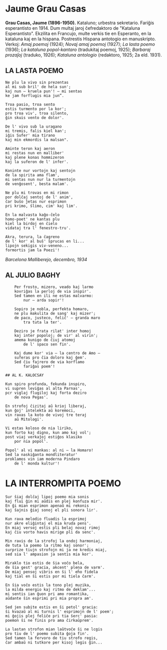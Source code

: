 # Jaume Grau Casas

**Grau Casas, Jaume (1896-1950).** Kataluno; urbestra sekretario. Fariĝis esperantisto en 1914. Dum multaj jaroj ĉefredaktoro de "Kataluna Esperantisto". Ekzilita en Francujo, multe verkis tie en Esperanto, en la kataluna kaj en la hispana. Postrestis Hispana antotogio en manuskripto. Verkoj: *Amaj poemoj* (1924); *Novaj amaj poemoj* (1927); *La lasta poemo* (1936); *La kataluna popol-kantaro* (tradukitaj poemoj, 1925); *Barbaraj prozaĵoj* (traduko, 1926); *Kataluna antologio* (redaktoro, 1925; 2a eld. 1931).

## LA LASTA POEMO

    Ne plu la vivo sin prezentas
    al mi sub bril' de hela sun';
    kaj nun — kruela pun'! — mi sentas
    ke jam forflugis mia jun”.

    Troa pasio, troa sento
    estis turmento por la kor';
    pro troa viv', troa silento,
    ĝin skuis vento de dolor'.

    De l' vivo sub la uragano
    mi tremis, falis kiel kan';
    iĝis Sufer' mia tirano
    kaj min ekmordis la malsan".

    Aminte teron kaj aeron
    mi restas nun en malliber'
    kaj plene konas hommizeron
    kaj la suferon de l' infer'.

    Koninte nur vortojn kaj sentojn
    de la spirita ama flam',
    mi sentas nun nur la turmentojn
    de venĝosent', besta malam'.

    Ne plu mi trovas en mi rimon
    por dolĉaj sentoj de l' anim',
    ĉar buŝo ĵetas nur esprimon
    pri krimo, ŝlimo, cim' kaj lim'.

    En la malvasta kaĝo-ĉelo
    homo-poet' ne kantas plu
    kiel la birdoj en ĉielo
    vidataj tra l' fenestro-tru'.

    Akra, terura, la ĉagreno
    de l' kor' al buŝ' ŝprucas en li...
    lipojn sekigis viv-veneno...
    formortis jam la Poezi'!

*Barcelona Malliberejo, decembro, 1934*

## AL JULIO BAGHY

        Per frosto, mizero, veado kaj larmo
        kovriĝas la perloj de via inspir'.
        Sed tamen en ili ne estas malvarmo:
            nur — arda sopir'!

        Sopiro je nobla, perfekta homaro,
        ne plu makulita de sang' kaj mizer';
        de paco, justeco, feliĉ' — granda maro
            tra tuta la ter'.

        Deziro je frata rilat' inter homoj
        kaj inter popoloj; de vir' al virin';
        amema kunigo de ĉiuj atomoj
            de l' spaco sen fin'.

        Kaj dume kor' via — la centro de Amo —
        suferas pro ĉia doloro kaj ĝem'.
        Sed ĉiu fajrero de via korflamo
            fariĝas poem'!

    ## AL K. KALOCSAY

    Kun spiro profunda, fekunda inspiro,
    vi supren leviĝas al alta Parnas',
    pcr viglaj flugiloj kaj forta deziro
        de nova Pegas'.

    En strofoj ĉizitaj aŭ krioj liberaj,
    kun ĝoj' intelekta aŭ koremoci,
    vin ravas la koto de vivoj tre teraj
        aŭ Mitologi'.

    Vi estas koloso de nia liriko,
    kun forto kaj digno, kun amo kaj vol';
    post viaj verkaĵoj estiĝos klasiko
        por nia popol'.

    Popol' al vi mankas: al ni — la Homaro!
    Sed la naskiĝanta mondliteratur'
    proklamos vin iam moderna Pindaro
        de l' monda kultur'!

# LA INTERROMPITA POEMO

    Sur ŝiaj dolĉaj lipoj poemo mia sonis
    kaj flui ĝin mi aŭdis en plej konfuza mir'.
    En ĝi mian esprimon apenaŭ mi rekonis
    kaj ŝajnis ĝiaj sonoj el pli sonora lir'.

    Kun rava melodio fluadis la esprimoj
    nur akre eliĝintaj el mia kruda pens'.
    En miaj versoj estis pli belaj novaj rimoj
    kaj ĉiu vorto havis mirige pli da senc'.

    Min ravis de la strofoj la ondoj harmoniaj,
    de tuta la poemo la ritmo kaj sonor';
    surprize tiujn strofojn mi ja ne kredis miaj,
    sed sia l' ampasion ja sentis mia kor'.

    Miraklo tio estis de ŝia voĉo bela,
    de ŝia gest' gracia, akcent' plena de varm'.
    De miaj pensoj vibris en ŝi l' eĥo fidela
    kaj tial en ŝi estis por mi tiela ĉarm'.

    En ŝia voĉo estis la tono plej muzika,
    la milda energio kaj ritmo de deklam'...
    mi sentis ian ĝuon pri amo romantika,
    aŭdante ŝin esprimi pri mia propra am'.

    Sed jen subite estis en ŝi petol' gracia:
    ŝi kvazaŭ al mi turnis l' esprimojn de l' poem';
    mi ĝojis plej feliĉe pri tia ŝerc' pasia:
    poemon ŝi ne finis pro ama ĉirkaŭprem'.

    La lastan strofon mian laŭtvoĉe ŝi ne lcgis
    pro tiu de l' poemo subita ĝoja fin'.
    Sed tamen la fervoro de tiu strofo regis,
    ĉar ambaŭ ni tutkore per kisoj legis ĝin...
